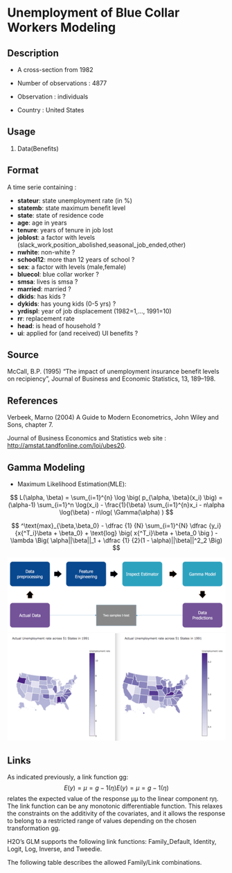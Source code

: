 # Unemployment of Blue Collar Workers Modeling

## Description

- A cross-section from 1982

- Number of observations : 4877

- Observation : individuals

- Country : United States

## Usage

1. Data(Benefits)

## Format

A time serie containing :

* **stateur**: state unemployment rate (in %)
* **statemb**: state maximum benefit level
* **state**: state of residence code
* **age**: age in years
* **tenure**: years of tenure in job lost
* **joblost**: a factor with levels (slack\_work,position\_abolished,seasonal\_job\_ended,other)
* **nwhite**: non-white ?
* **school12**: more than 12 years of school ?
* **sex**: a factor with levels (male,female)
* **bluecol**: blue collar worker ?
* **smsa**: lives is smsa ?
* **married**: married ?
* **dkids**: has kids ?
* **dykids**: has young kids (0-5 yrs) ?
* **yrdispl**: year of job displacement (1982=1,..., 1991=10)
* **rr**: replacement rate
* **head**: is head of household ?
* **ui**: applied for (and received) UI benefits ?

## Source

McCall, B.P. (1995) “The impact of unemployment insurance benefit levels on recipiency”, Journal of Business and Economic Statistics, 13, 189–198.

## References

Verbeek, Marno (2004) A Guide to Modern Econometrics, John Wiley and Sons, chapter 7.

Journal of Business Economics and Statistics web site : http://amstat.tandfonline.com/loi/ubes20.


## Gamma Modeling

* Maximum Likelihood Estimation(MLE):

$$ L(\alpha, \beta) = \sum_{i=1}^{n} \log \big( p_{\alpha, \beta}(x_i) \big) = (\alpha-1) \sum_{i=1}^n \log(x_i) - \frac{1}{\beta} \sum_{i=1}^{n}x_i - n\alpha \log(\beta) - n\log( \Gamma(\alpha) ) $$

$$ ^\text{max}_{\beta,\beta_0} - \dfrac {1} {N} \sum_{i=1}^{N} \dfrac {y_i} {x{^T_i}\beta + \beta_0} + \text{log} \big( x{^T_i}\beta + \beta_0 \big ) - \lambda \Big( \alpha||\beta||_1 + \dfrac {1} {2}(1 - \alpha)||\beta||^2_2 \Big) $$


![alt text](workflow.png)
![alt text](year_comparison.png)


## Links

As indicated previously, a link function gg:$$ E(y)=μ=g−1(η)E(y)=μ=g−1(η) $$ relates the expected value of the response μμ to the linear component ηη. The link function can be any monotonic differentiable function. This relaxes the constraints on the additivity of the covariates, and it allows the response to belong to a restricted range of values depending on the chosen transformation gg.

H2O’s GLM supports the following link functions: Family_Default, Identity, Logit, Log, Inverse, and Tweedie.

The following table describes the allowed Family/Link combinations.